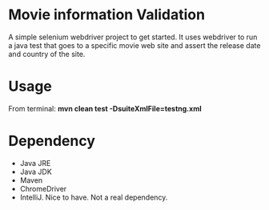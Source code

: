 # Movie information Validation

A simple selenium webdriver project to get started. It uses webdriver to run a java test that goes to a specific movie web site and assert the release date and country of the site.


# Usage
From terminal: **mvn clean test -DsuiteXmlFile=testng.xml**

# Dependency
* Java JRE
* Java JDK
* Maven
* ChromeDriver
* IntelliJ. Nice to have. Not a real dependency.
